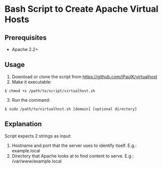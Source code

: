 Bash Script to Create Apache Virtual Hosts
==========================================

## Prerequisites
- Apache 2.2+

## Usage

1. Download or clone the script from https://github.com/iPaulK/virtualhost
2. Make it executable:

```
$ chmod +x /path/to/script/virtualhost.sh
```

3. Run the command:

```
$ sudo /path/to/virtualhost.sh [domain] [optional directory]
```

## Explanation

Script expects 2 strings as input:

1. Hostname and port that the server uses to identify itself. E.g.: example.local
2. Directory that Apache looks at to find content to serve. E.g.: /var/www/example.local